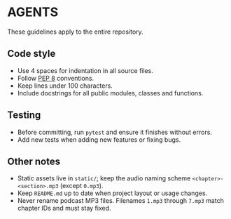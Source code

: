 # AGENTS

These guidelines apply to the entire repository.

## Code style

- Use 4 spaces for indentation in all source files.
- Follow [PEP 8](https://peps.python.org/pep-0008/) conventions.
- Keep lines under 100 characters.
- Include docstrings for all public modules, classes and functions.

## Testing

- Before committing, run `pytest` and ensure it finishes without errors.
- Add new tests when adding new features or fixing bugs.

## Other notes

- Static assets live in `static/`; keep the audio naming scheme `<chapter>-<section>.mp3` (except `0.mp3`).
- Keep `README.md` up to date when project layout or usage changes.
- Never rename podcast MP3 files. Filenames `1.mp3` through `7.mp3` match chapter IDs and must stay fixed.

